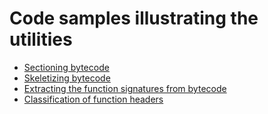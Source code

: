 # Code samples illustrating the utilities

* [Sectioning bytecode](section)
* [Skeletizing bytecode](skeleton)
* [Extracting the function signatures from bytecode](fourbytes)
* [Classification of function headers](headers)
